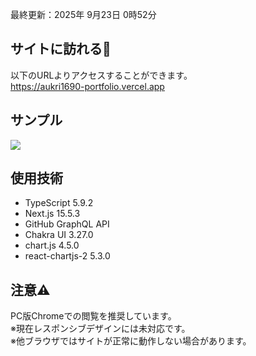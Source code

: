 最終更新：2025年 9月23日 0時52分

## サイトに訪れる🎉
以下のURLよりアクセスすることができます。<br>
https://aukri1690-portfolio.vercel.app

## サンプル
![](https://github.com/user-attachments/assets/c28919f9-7885-4614-97d7-41f56ae8950b) 

## 使用技術
- TypeScript 5.9.2
- Next.js 15.5.3
- GitHub GraphQL API
- Chakra UI 3.27.0
- chart.js 4.5.0
- react-chartjs-2 5.3.0

## 注意⚠️
PC版Chromeでの閲覧を推奨しています。<br>
※現在レスポンシブデザインには未対応です。<br>
※他ブラウザではサイトが正常に動作しない場合があります。
